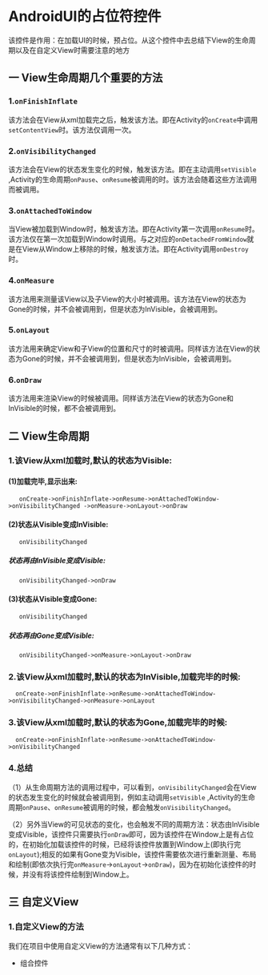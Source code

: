 # AndroidUI的占位符控件
该控件是作用：在加载UI的时候，预占位。从这个控件中去总结下View的生命周期以及在自定义View时需要注意的地方

## 一 View生命周期几个重要的方法
### 1.`onFinishInflate`
  该方法会在View从xml加载完之后，触发该方法。即在Activity的`onCreate`中调用`setContentView`时。该方法仅调用一次。
### 2.`onVisibilityChanged`
  该方法会在View的状态发生变化的时候，触发该方法。即在主动调用`setVisible` ,Activity的生命周期`onPause`、`onResume`被调用的时。该方法会随着这些方法调用而被调用。
### 3.`onAttachedToWindow`
  当View被加载到Window时，触发该方法。即在Activity第一次调用`onResume`时。该方法仅在第一次加载到Window时调用。与之对应的`onDetachedFromWindow`就是在View从Window上移除的时候，触发该方法。即在Activity调用`onDestroy`时。
### 4.`onMeasure`
  该方法用来测量该View以及子View的大小时被调用。该方法在View的状态为Gone的时候，并不会被调用到，但是状态为InVisible，会被调用到。
### 5.`onLayout`
  该方法用来确定View和子View的位置和尺寸的时被调用。同样该方法在View的状态为Gone的时候，并不会被调用到，但是状态为InVisible，会被调用到。
### 6.`onDraw`
  该方法用来渲染View的时候被调用。同样该方法在View的状态为Gone和InVisible的时候，都不会被调用到。
## 二 View生命周期
### 1.该View从xml加载时,默认的状态为Visible:
#### (1)加载完毕,显示出来:
       onCreate->onFinishInflate->onResume->onAttachedToWindow->onVisibilityChanged ->onMeasure->onLayout->onDraw
#### (2)状态从Visible变成InVisible:
       onVisibilityChanged    
##### 状态再由InVisible变成Visible:
       onVisibilityChanged->onDraw     
#### (3)状态从Visible变成Gone:
       onVisibilityChanged
##### 状态再由Gone变成Visible:
       onVisibilityChanged->onMeasure->onLayout->onDraw
### 2.该View从xml加载时,默认的状态为InVisible,加载完毕的时候:
      onCreate->onFinishInflate->onResume->onAttachedToWindow->onVisibilityChanged->onMeasure->onLayout
### 3.该View从xml加载时,默认的状态为Gone,加载完毕的时候:
      onCreate->onFinishInflate->onResume->onAttachedToWindow->onVisibilityChanged
### 4.总结           
（1）从生命周期方法的调用过程中，可以看到，`onVisibilityChanged`会在View的状态发生变化的时候就会被调用到，例如主动调用`setVisible` ,Activity的生命周期`onPause`、`onResume`被调用的时候，都会触发`onVisibilityChanged`。

（2）另外当View的可见状态的变化，也会触发不同的周期方法：状态由InVisible变成Visible，该控件只需要执行`onDraw`即可，因为该控件在Window上是有占位的，在初始化加载该控件的时候，已经将该控件放置到Window上(即执行完`onLayout`);相反的如果有Gone变为Visible，该控件需要依次进行重新测量、布局和绘制(即依次执行完`onMeasure`->`onLayout`->`onDraw`)，因为在初始化该控件的时候，并没有将该控件绘制到Window上。
## 三 自定义View
### 1.自定义View的方法
   我们在项目中使用自定义View的方法通常有以下几种方式：
  - 组合控件

